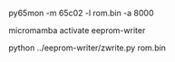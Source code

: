 py65mon -m 65c02 -l rom.bin -a 8000

micromamba activate eeprom-writer

python ../eeprom-writer/zwrite.py rom.bin
